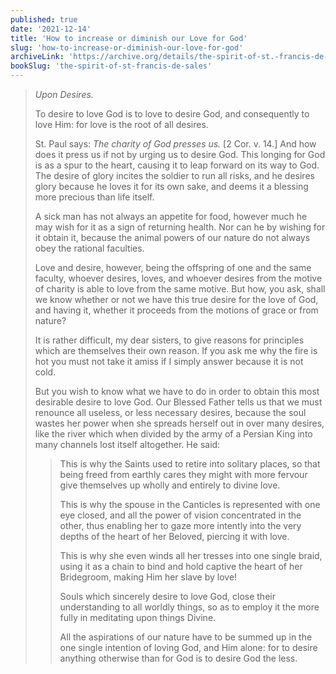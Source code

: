 ```yaml
---
published: true
date: '2021-12-14'
title: 'How to increase or diminish our Love for God'
slug: 'how-to-increase-or-diminish-our-love-for-god'
archiveLink: 'https://archive.org/details/the-spirit-of-st.-francis-de-sales/page/69?view=theater'
bookSlug: 'the-spirit-of-st-francis-de-sales'
---
```


> *Upon Desires.*
> 
> To desire to love God is to love to desire God, and consequently to love Him: for love is the root of all desires.
> 
> St. Paul says: *The charity of God presses us.* [2 Cor. v. 14.] And how does it press us if not by urging us to desire God. This longing for God is as a spur to the heart, causing it to leap forward on its way to God. The desire of glory incites the soldier to run all risks, and he desires glory because he loves it for its own sake, and deems it a blessing more precious than life itself.
> 
> A sick man has not always an appetite for food, however much he may wish for it as a sign of returning health. Nor can he by wishing for it obtain it, because the animal powers of our nature do not always obey the rational faculties.
> 
> Love and desire, however, being the offspring of one and the same faculty, whoever desires, loves, and whoever desires from the motive of charity is able to love from the same motive. But how, you ask, shall we know whether or not we have this true desire for the love of God, and having it, whether it proceeds from the motions of grace or from nature?
> 
> It is rather difficult, my dear sisters, to give reasons for principles which are themselves their own reason. If you ask me why the fire is hot you must not take it amiss if I simply answer because it is not cold.
> 
> But you wish to know what we have to do in order to obtain this most desirable desire to love God. Our Blessed Father tells us that we must renounce all useless, or less necessary desires, because the soul wastes her power when she spreads herself out in over many desires, like the river which when divided by the army of a Persian King into many channels lost itself altogether. He said:
> 
>> This is why the Saints used to retire into solitary places, so that being freed from earthly cares they might with more fervour give themselves up wholly and entirely to divine love.
>> 
>> This is why the spouse in the Canticles is represented with one eye closed, and all the power of vision concentrated in the other, thus enabling her to gaze more intently into the very depths of the heart of her Beloved, piercing it with love.
>>
>> This is why she even winds all her tresses into one single braid, using it as a chain to bind and hold captive the heart of her Bridegroom, making Him her slave by love!
>> 
>> Souls which sincerely desire to love God, close their understanding to all worldly things, so as to employ it the more fully in meditating upon things Divine.
>>
>> All the aspirations of our nature have to be summed up in the one single intention of loving God, and Him alone: for to desire anything otherwise than for God is to desire God the less.